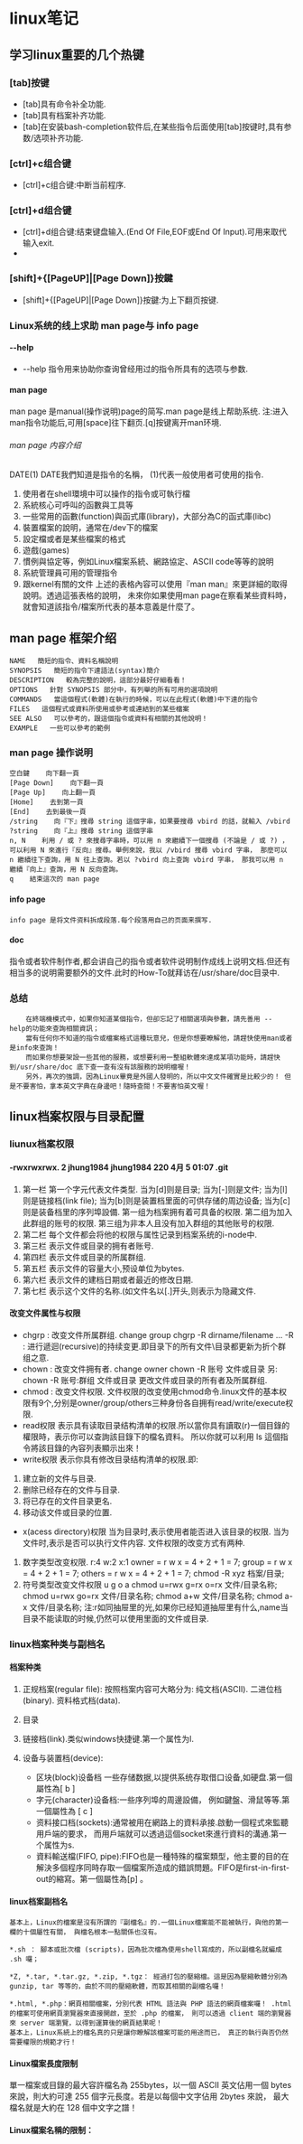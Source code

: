 # linux笔记

## 学习linux重要的几个热键

### [tab]按键

* [tab]具有命令补全功能.
* [tab]具有档案补齐功能.
* [tab]在安装bash-completion软件后,在某些指令后面使用[tab]按键时,具有参数/选项补齐功能.

### [ctrl]+c组合键

* [ctrl]+c组合键:中断当前程序.

### [ctrl]+d组合键

* [ctrl]+d组合键:结束键盘输入.(End Of File,EOF或End Of Input).可用来取代输入exit.
* 
### [shift]+{[PageUP]|[Page Down]}按鍵

* [shift]+{[PageUP]|[Page Down]}按鍵:为上下翻页按键.

### Linux系统的线上求助 man page与 info page

#### --help

* --help 指令用来协助你查询曾经用过的指令所具有的选项与参数.

#### man page

man page 是manual(操作说明)page的简写.man page是线上帮助系统.
注:进入man指令功能后,可用[space]往下翻页.[q]按键离开man环境.

###### man page 内容介绍

DATE(1)
DATE我們知道是指令的名稱， (1)代表一般使用者可使用的指令.

1. 使用者在shell環境中可以操作的指令或可執行檔
2. 系統核心可呼叫的函數與工具等
3. 一些常用的函數(function)與函式庫(library)，大部分為C的函式庫(libc)
4. 裝置檔案的說明，通常在/dev下的檔案
5. 設定檔或者是某些檔案的格式
6. 遊戲(games)
7. 慣例與協定等，例如Linux檔案系統、網路協定、ASCII code等等的說明
8. 系統管理員可用的管理指令
9. 跟kernel有關的文件
上述的表格內容可以使用『man man』來更詳細的取得說明。透過這張表格的說明， 未來你如果使用man page在察看某些資料時，就會知道該指令/檔案所代表的基本意義是什麼了。 

## man page 框架介绍

    NAME   簡短的指令、資料名稱說明
    SYNOPSIS   簡短的指令下達語法(syntax)簡介
    DESCRIPTION   較為完整的說明，這部分最好仔細看看！
    OPTIONS   針對 SYNOPSIS 部分中，有列舉的所有可用的選項說明
    COMMANDS   當這個程式(軟體)在執行的時候，可以在此程式(軟體)中下達的指令
    FILES   這個程式或資料所使用或參考或連結到的某些檔案
    SEE ALSO   可以參考的，跟這個指令或資料有相關的其他說明！
    EXAMPLE   一些可以參考的範例

### man page 操作说明

    空白鍵    向下翻一頁
    [Page Down]    向下翻一頁
    [Page Up]    向上翻一頁
    [Home]    去到第一頁
    [End]    去到最後一頁
    /string    向『下』搜尋 string 這個字串，如果要搜尋 vbird 的話，就輸入 /vbird
    ?string    向『上』搜尋 string 這個字串
    n, N    利用 / 或 ? 來搜尋字串時，可以用 n 來繼續下一個搜尋 (不論是 / 或 ?) ，可以利用 N 來進行『反向』搜尋。舉例來說，我以 /vbird 搜尋 vbird 字串， 那麼可以 n 繼續往下查詢，用 N 往上查詢。若以 ?vbird 向上查詢 vbird 字串， 那我可以用 n 繼續『向上』查詢，用 N 反向查詢。
    q    結束這次的 man page

#### info page

    info page 是将文件资料拆成段落.每个段落用自己的页面来撰写.

#### doc

指令或者软件制作者,都会讲自己的指令或者软件说明制作成线上说明文档.但还有相当多的说明需要额外的文件.此时的How-To就拜访在/usr/share/doc目录中.

### 总结

        在終端機模式中，如果你知道某個指令，但卻忘記了相關選項與參數，請先善用 --	help的功能來查詢相關資訊；
        當有任何你不知道的指令或檔案格式這種玩意兒，但是你想要瞭解他，請趕快使用man或者是info來查詢！
        而如果你想要架設一些其他的服務，或想要利用一整組軟體來達成某項功能時，請趕快到/usr/share/doc 底下查一查有沒有該服務的說明檔喔！
        另外，再次的強調，因為Linux畢竟是外國人發明的，所以中文文件確實是比較少的！ 但是不要害怕，拿本英文字典在身邊吧！隨時查閱！不要害怕英文喔！

## linux档案权限与目录配置

### liunux档案权限

#### -rwxrwxrwx. 2 jhung1984 jhung1984 220 4月    5  01:07  .git

1. 第一栏
第一个字元代表文件类型.
当为[d]则是目录;
当为[-]则是文件;
当为[l]则是链接档(link file);
当为[b]则是装置档里面的可供存储的周边设备;
当为[c]则是装备档里的序列埠設備.
第一组为档案拥有着可具备的权限.
第二组为加入此群组的账号的权限.
第三组为非本人且没有加入群组的其他账号的权限.
2. 第二栏
每个文件都会将他的权限与属性记录到档案系统的i-node中.
3. 第三栏
表示文件或目录的拥有者账号.
4. 第四栏
表示文件或目录的所属群组.
5. 第五栏
表示文件的容量大小,预设单位为bytes.
6. 第六栏
表示文件的建档日期或者最近的修改日期.
7. 第七栏
表示这个文件的名称.(如文件名以[.]开头,则表示为隐藏文件.

#### 改变文件属性与权限

* chgrp : 改变文件所属群组.
change group chgrp -R dirname/filename ...
-R : 进行遞迴(recursive)的持续变更.即目录下的所有文件\目录都更新为折个群组之意.
* chown : 改变文件拥有者.
change owner chown -R 账号 文件或目录
另: chown -R 账号:群组 文件或目录
更改文件或目录的所有者及所属群组.
* chmod : 改变文件权限.
文件权限的改变使用chmod命令.linux文件的基本权限有9个,分别是owner/group/others三种身份各自拥有read/write/execute权限.
* read权限
表示具有读取目录结构清单的权限.所以當你具有讀取(r)一個目錄的權限時，表示你可以查詢該目錄下的檔名資料。 所以你就可以利用 ls 這個指令將該目錄的內容列表顯示出來！
* write权限
表示你具有修改目录结构清单的权限.即:

1. 建立新的文件与目录.
2. 删除已经存在的文件与目录.
3. 将已存在的文件目录更名.
4. 移动该文件或目录的位置.

* x(acess directory)权限
当为目录时,表示使用者能否进入该目录的权限.
当为文件时,表示是否可以执行文件内容.
文件权限的改变方式有两种.

1. 数字类型改变权限.
r:4  w:2  x:1
owner = r w x = 4 + 2 + 1 = 7;
group = r w x = 4 + 2 + 1 = 7;
others = r w x = 4 + 2 + 1 = 7;
chmod -R xyz 档案/目录;
2. 符号类型改变文件权限
u g o a
chmod u=rwx g=rx o=rx 文件/目录名称;
chmod u=rwx go=rx 文件/目录名称;
chmod a+w 文件/目录名称;
chmod a-x 文件/目录名称;
注:r如同抽屉里的光,如果你已经知道抽屉里有什么,name当目录不能读取的时候,仍然可以使用里面的文件或目录.

### linux档案种类与副档名

#### 档案种类

1. 正规档案(regular file):
按照档案内容可大略分为:
    纯文档(ASCII).
    二进位档(binary).
    资料格式档(data).

2. 目录
3. 链接档(link).类似windows快捷键.第一个属性为l.
4. 设备与装置档(device):
   * 区块(block)设备档 一些存储数据,以提供系统存取借口设备,如硬盘.第一個屬性為[ b ]
   * 字元(character)设备档:一些序列埠的周邊設備， 例如鍵盤、滑鼠等等.第一個屬性為 [ c ]
   * 资料接口档(sockets):通常被用在網路上的資料承接.啟動一個程式來監聽用戶端的要求， 而用戶端就可以透過這個socket來進行資料的溝通.第一个属性为s.
   * 資料輸送檔(FIFO, pipe):FIFO也是一種特殊的檔案類型，他主要的目的在解決多個程序同時存取一個檔案所造成的錯誤問題。FIFO是first-in-first-out的縮寫。第一個屬性為[p] 。

#### linux档案副档名

    基本上，Linux的檔案是沒有所謂的『副檔名』的.一個Linux檔案能不能被執行，與他的第一欄的十個屬性有關， 與檔名根本一點關係也沒有。

    *.sh ： 腳本或批次檔 (scripts)，因為批次檔為使用shell寫成的，所以副檔名就編成 .sh 囉；

    *Z, *.tar, *.tar.gz, *.zip, *.tgz： 經過打包的壓縮檔。這是因為壓縮軟體分別為 gunzip, tar 等等的，由於不同的壓縮軟體，而取其相關的副檔名囉！

    *.html, *.php：網頁相關檔案，分別代表 HTML 語法與 PHP 語法的網頁檔案囉！ .html 的檔案可使用網頁瀏覽器來直接開啟，至於 .php 的檔案， 則可以透過 client 端的瀏覽器來 server 端瀏覽，以得到運算後的網頁結果呢！
    基本上，Linux系統上的檔名真的只是讓你瞭解該檔案可能的用途而已， 真正的執行與否仍然需要權限的規範才行！

#### Linux檔案長度限制

單一檔案或目錄的最大容許檔名為 255bytes，以一個 ASCII 英文佔用一個 bytes 來說，則大約可達 255 個字元長度。若是以每個中文字佔用 2bytes 來說， 最大檔名就是大約在 128 個中文字之譜！

#### Linux檔案名稱的限制：

